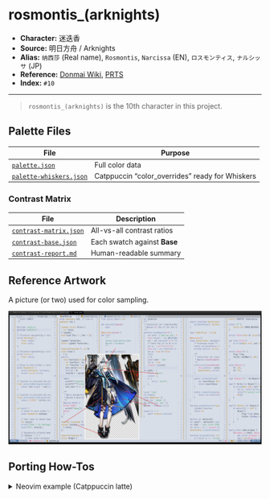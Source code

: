 # rosmontis_(arknights)

- **Character:** 迷迭香
- **Source:** 明日方舟 / Arknights
- **Alias:** `纳西莎` (Real name), `Rosmontis`, `Narcissa` (EN), `ロスモンティス`, `ナルシッサ` (JP)
- **Reference:** [Donmai Wiki](<https://donmai.moe/wiki_pages/rosmontis_(arknights)>), [PRTS](https://prts.wiki/w/%E8%BF%B7%E8%BF%AD%E9%A6%99)
- **Index:** `#10`

---

> `rosmontis_(arknights)` is the 10th character in this project.

## Palette Files

| File                                                            | Purpose                                         |
| --------------------------------------------------------------- | ----------------------------------------------- |
| [`palette.json`](./palette.json)                                | Full color data                                 |
| [`palette-whiskers.json`](./palette-whiskers.json) | Catppuccin “color_overrides” ready for Whiskers |

### Contrast Matrix

| File                                                         | Description                  |
| ------------------------------------------------------------ | ---------------------------- |
| [`contrast-matrix.json`](./contrast/contrast-matrix.json) | All-vs-all contrast ratios   |
| [`contrast-base.json`](./contrast/contrast-base.json)     | Each swatch against **Base** |
| [`contrast-report.md`](./contrast/contrast-report.md)     | Human-readable summary       |

## Reference Artwork
 
A picture (or two) used for color sampling.
 
![sample](./assets/sample.png)

## Porting How-Tos
 
<details>
<summary>Neovim example (Catppuccin latte)</summary>

```lua
require("catppuccin").setup {
	color_overrides = {
		latte = {
			rosewater = "#d76787",
			flamingo = "#dd608d",
			pink = "#d96489",
			mauve = "#6c699f",
			red = "#d65b91",
			maroon = "#b84681",
			peach = "#d1732f",
			yellow = "#b3821f",
			green = "#469b60",
			teal = "#5a9591",
			sky = "#7d8da2",
			sapphire = "#4c6c94",
			blue = "#5e81ac",
			lavender = "#7c79a9",
			text = "#3b4251",
			subtext1 = "#4a5161",
			subtext0 = "#5a616f",
			overlay2 = "#636986",
			overlay1 = "#727896",
			overlay0 = "#838aa4",
			surface2 = "#939bb2",
			surface1 = "#a4abc1",
			surface0 = "#b5bcce",
			base = "#d8dee8",
			mantle = "#ced5e3",
			crust = "#c5cddd",
		},
	}
}
```

</details>
